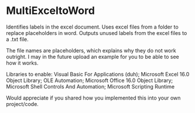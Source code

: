 # MultiExceltoWord
Identifies labels in the excel document. Uses excel files from a folder to replace placeholders in word.  Outputs unused labels from 
the excel files to a .txt file.

The file names are placeholders, which explains why they do not work outright. I may in the future upload an example for you to be
able to see how it works.

Libraries to enable:
Visual Basic For Applications (duh);
Microsoft Excel 16.0 Object Library;
OLE Automation;
Microsoft Office 16.0 Object Library;
Microsoft Shell Controls And Automation;
Microsoft Scripting Runtime

Would appreciate if you shared how you implemented this into your own project/code.
